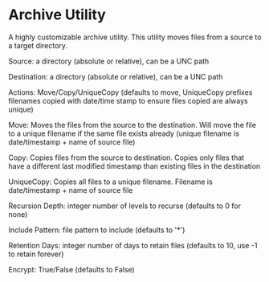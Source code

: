 # Archive Utility
A highly customizable archive utility.  This utility moves files from a source to a target directory.

Source: a directory (absolute or relative), can be a UNC path

Destination: a directory (absolute or relative), can be a UNC path

Actions: Move/Copy/UniqueCopy (defaults to move, UniqueCopy prefixes filenames copied with date/time stamp to ensure files copied are always unique)

Move: Moves the files from the source to the destination. Will move the file to a unique filename if the same file exists already (unique filename is date/timestamp + name of source file)

Copy: Copies files from the source to destination. Copies only files that have a different last modified timestamp than existing files in the destination

UniqueCopy: Copies all files to a unique filename. Filename is date/timestamp + name of source file

Recursion Depth: integer number of levels to recurse (defaults to 0 for none)

Include Pattern: file pattern to include (defaults to '*')

Retention Days: integer number of days to retain files (defaults to 10, use -1 to retain forever)

Encrypt: True/False (defaults to False)

